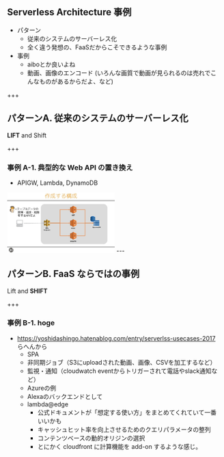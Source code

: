 ## Serverless Architecture 事例

- パターン
    - 従来のシステムのサーバーレス化
    - 全く違う発想の、FaaSだからこそできるような事例
- 事例
    - aiboとか良いよね
    - 動画、画像のエンコード (いろんな画質で動画が見られるのは売れでこんなものがあるからだよ、など)


+++

## パターンA. 従来のシステムのサーバーレス化
**LIFT** and Shift

+++

### 事例 A-1. 典型的な Web API の置き換え
- APIGW, Lambda, DynamoDB
<img src="presentation/assets/img/web_api.jpg" width="50%">
---

## パターンB. FaaS ならではの事例
Lift and **SHIFT**

+++

### 事例 B-1. hoge
- https://yoshidashingo.hatenablog.com/entry/serverlss-usecases-2017 らへんから
    - SPA
    - 非同期ジョブ（S3にuploadされた動画、画像、CSVを加工するなど）
    - 監視・通知（cloudwatch eventからトリガーされて電話やslack通知など）
    - Azureの例
    - Alexaのバックエンドとして
    - lambda@edge
        - 公式ドキュメントが「想定する使い方」をまとめてくれていて一番いいかも
        - キャッシュヒット率を向上させるためのクエリパラメータの整列
        - コンテンツベースの動的オリジンの選択
        - とにかく cloudfront に計算機能を add-on するような感じ。
